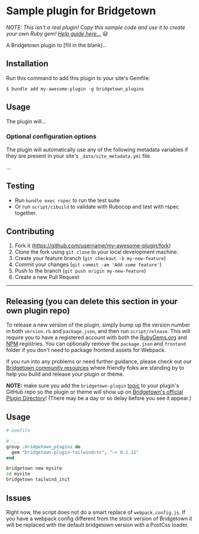 # Sample plugin for Bridgetown

_NOTE: This isn't a real plugin! Copy this sample code and use it to create your own Ruby gem! [Help guide here…](https://www.bridgetownrb.com/docs/plugins)_ 😃

A Bridgetown plugin to [fill in the blank]…

## Installation

Run this command to add this plugin to your site's Gemfile:

```shell
$ bundle add my-awesome-plugin -g bridgetown_plugins
```

## Usage

The plugin will…

### Optional configuration options

The plugin will automatically use any of the following metadata variables if they are present in your site's `_data/site_metadata.yml` file.

…

## Testing

* Run `bundle exec rspec` to run the test suite
* Or run `script/cibuild` to validate with Rubocop and test with rspec together.

## Contributing

1. Fork it (https://github.com/username/my-awesome-plugin/fork)
2. Clone the fork using `git clone` to your local development machine.
3. Create your feature branch (`git checkout -b my-new-feature`)
4. Commit your changes (`git commit -am 'Add some feature'`)
5. Push to the branch (`git push origin my-new-feature`)
6. Create a new Pull Request

----

## Releasing (you can delete this section in your own plugin repo)

To release a new version of the plugin, simply bump up the version number in both `version.rb` and
`package.json`, and then run `script/release`. This will require you to have a registered account
with both the [RubyGems.org](https://rubygems.org) and [NPM](https://www.npmjs.com) registries.
You can optionally remove the `package.json` and `frontend` folder if you don't need to package frontend
assets for Webpack.

If you run into any problems or need further guidance, please check out our [Bridgetown community resources](https://www.bridgetownrb.com/docs/community)
where friendly folks are standing by to help you build and release your plugin or theme.

**NOTE:** make sure you add the `bridgetown-plugin` [topic](https://github.com/topics/bridgetown-plugin) to your
plugin's GitHub repo so the plugin or theme will show up on [Bridgetown's official Plugin Directory](https://www.bridgetownrb.com/plugins)! (There may be a day or so delay before you see it appear.)

## Usage

```ruby
# Gemfile

# ...
group :bridgetown_plugins do
  gem "bridgetown-plugin-tailwindcss", "~> 0.1.12"
end
```

```bash
bridgetown new mysite
cd mysite
bridgetown tailwind_init
```

## Issues

Right now, the script does not do a smart replace of
`webpack.config.js`. If you have a webpack config different from the
stock version of Bridgetown it will be replaced with the default
bridgetown version with a PostCss loader.
